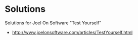 # Solutions

Solutions for Joel On Software "Test Yourself"

* http://www.joelonsoftware.com/articles/TestYourself.html

